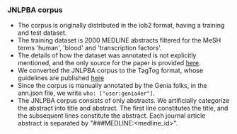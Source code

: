 ### JNLPBA corpus

* The corpus is originally distributed in the iob2 format, having a training and test dataset.
* The training dataset is 2000 MEDLINE abstracts filtered for the MeSH terms 'human', 'blood' and 'transcription factors'.
* The details of how the dataset was annotated is not explicitly mentioned, and the only source for the paper is provided [here](http://www.nactem.ac.uk/tsujii/GENIA/ERtask/shared_task_intro.pdf).
* We converted the JNLPBA corpus to the TagTog format, whose guidelines are published [here](https://github.com/jmcejuela/tagtog-doc/wiki)
* Since the corpus is manually annotated by the Genia folks, in the ann.json file, we write `who: ["user:genia4er"]`.
* The JNLPBA corpus consists of only abstracts. We artificially categorize the abstract into title and abstract. The first line constitutes the title, and the subsequent lines constitute the abstract. Each journal article abstract is separated by "###MEDLINE:<medline_id>".
